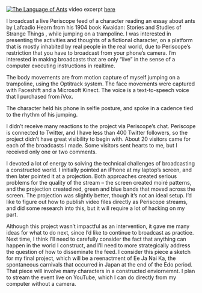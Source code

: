 [![The Language of Ants](http://i.imgur.com/99GAKu4.png)](https://vimeo.com/145761184 "The Language of Ants")
video excerpt [here](https://vimeo.com/145761184)

I broadcast a live Periscope feed of a character reading an essay about ants by Lafcadio Hearn from his 1904 book Kwaidan: Stories and Studies of Strange Things , while jumping on a trampoline. I was interested in presenting the activities and thoughts of a fictional character, on a platform that is mostly inhabited by real people in the real world, due to Periscope’s restriction that you have to broadcast from your phone’s camera. I’m interested in making broadcasts that are only “live” in the sense of a computer executing instructions in realtime. 

The body movements are from motion capture of myself jumping on a trampoline, using the Optitrack system. The face movements were captured with Faceshift and a Microsoft Kinect. The voice is a text-to-speech voice that I purchased from iVox.  

The character held his phone in selfie posture, and spoke in a cadence tied to the rhythm of his jumping. 

I didn’t receive many reactions to the project via Periscope’s chat. Periscope is connected to Twitter, and I have less than 400 Twitter followers, so the project didn’t have great visibility to begin with. About 20 visitors came for each of the broadcasts I made. Some visitors sent hearts to me, but I received only one or two comments. 

I devoted a lot of energy to solving the technical challenges of broadcasting a constructed world. I initially pointed an iPhone at my laptop’s screen, and then later pointed it at a projection. Both approaches created serious problems for the quality of the stream – the screen created moiré patterns, and the projection created red, green and blue bands that moved across the screen. The projection was slightly better, though it’s not an ideal setup. I’d like to figure out how to publish video files directly as Periscope streams, and did some research into this, but it will require a lot of hacking on my part.

Although this project wasn’t impactful as an intervention, it gave me many ideas for what to do next, since I’d like to continue to broadcast as practice. Next time, I think I’ll need to carefully consider the fact that anything can happen in the world I construct, and I’ll need to more strategically address the question of how to disseminate the feed. I consider this piece a sketch for my final project, which will be a reenactment of Ee Ja Nai Ka, the spontaneous carnivals that occurred in Japan at the end of the Edo period. That piece will involve many characters in a constructed enviornemnt. I plan to stream the event live on YouTube, which I can do directly from my computer without a camera.
